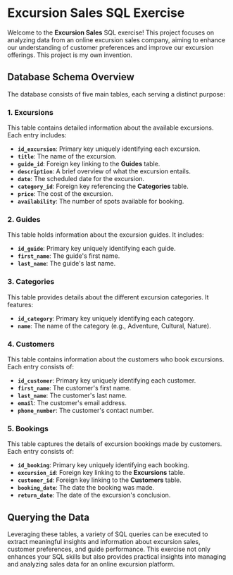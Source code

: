 # Excursion Sales SQL Exercise

Welcome to the **Excursion Sales** SQL exercise! This project focuses on analyzing data from an online excursion sales company, aiming to enhance our understanding of customer preferences and improve our excursion offerings. This project is my own invention.

## Database Schema Overview

The database consists of five main tables, each serving a distinct purpose:

### 1. Excursions
This table contains detailed information about the available excursions. Each entry includes:
- **`id_excursion`**: Primary key uniquely identifying each excursion.
- **`title`**: The name of the excursion.
- **`guide_id`**: Foreign key linking to the **Guides** table.
- **`description`**: A brief overview of what the excursion entails.
- **`date`**: The scheduled date for the excursion.
- **`category_id`**: Foreign key referencing the **Categories** table.
- **`price`**: The cost of the excursion.
- **`availability`**: The number of spots available for booking.

### 2. Guides
This table holds information about the excursion guides. It includes:
- **`id_guide`**: Primary key uniquely identifying each guide.
- **`first_name`**: The guide's first name.
- **`last_name`**: The guide's last name.

### 3. Categories
This table provides details about the different excursion categories. It features:
- **`id_category`**: Primary key uniquely identifying each category.
- **`name`**: The name of the category (e.g., Adventure, Cultural, Nature).

### 4. Customers
This table contains information about the customers who book excursions. Each entry consists of:
- **`id_customer`**: Primary key uniquely identifying each customer.
- **`first_name`**: The customer's first name.
- **`last_name`**: The customer's last name.
- **`email`**: The customer's email address.
- **`phone_number`**: The customer's contact number.

### 5. Bookings
This table captures the details of excursion bookings made by customers. Each entry consists of:
- **`id_booking`**: Primary key uniquely identifying each booking.
- **`excursion_id`**: Foreign key linking to the **Excursions** table.
- **`customer_id`**: Foreign key linking to the **Customers** table.
- **`booking_date`**: The date the booking was made.
- **`return_date`**: The date of the excursion's conclusion.

## Querying the Data

Leveraging these tables, a variety of SQL queries can be executed to extract meaningful insights and information about excursion sales, customer preferences, and guide performance. This exercise not only enhances your SQL skills but also provides practical insights into managing and analyzing sales data for an online excursion platform.
